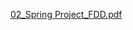 [02_Spring Project_FDD.pdf](https://github.com/user-attachments/files/17034706/02_Spring.Project_FDD.pdf)
